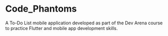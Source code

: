 # Code_Phantoms
A To-Do List mobile application developed as part of the Dev Arena course to practice Flutter and mobile app development skills.
